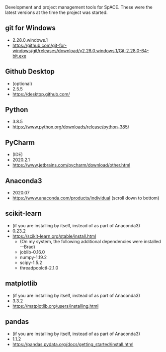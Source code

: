 Development and project management tools for SpACE.
These were the latest versions at the time the project was started.

## git for Windows
* 2.28.0.windows.1
* https://github.com/git-for-windows/git/releases/download/v2.28.0.windows.1/Git-2.28.0-64-bit.exe

## Github Desktop
* (optional)
* 2.5.5
* https://desktop.github.com/

## Python
* 3.8.5
* https://www.python.org/downloads/release/python-385/

## PyCharm
* (IDE)
* 2020.2.1
* https://www.jetbrains.com/pycharm/download/other.html

## Anaconda3
* 2020.07
* https://www.anaconda.com/products/individual (scroll down to bottom)

## scikit-learn
* (if you are installing by itself, instead of as part of Anaconda3)
* 0.23.2
* https://scikit-learn.org/stable/install.html
   * (On my system, the following additional dependencies were installed --Brad)
   * joblib-0.16.0
   * numpy-1.19.2
   * scipy-1.5.2
   * threadpoolctl-2.1.0

## matplotlib
* (if you are installing by itself, instead of as part of Anaconda3)
* 3.3.2
* https://matplotlib.org/users/installing.html

## pandas
* (if you are installing by itself, instead of as part of Anaconda3)
* 1.1.2
* https://pandas.pydata.org/docs/getting_started/install.html